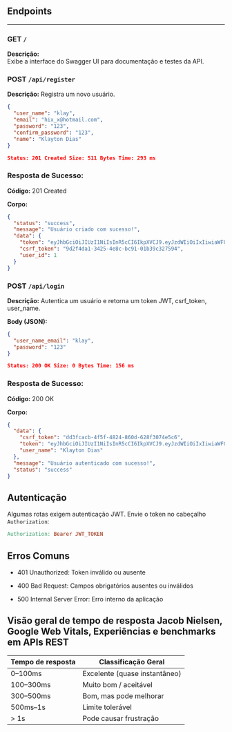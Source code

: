 ## Endpoints

---

### GET `/`
**Descrição:**  
Exibe a interface do Swagger UI para documentação e testes da API.


### POST `/api/register`
**Descrição:**
Registra um novo usuário.

```json
{
  "user_name": "klay",
  "email": "hix_x@hotmail.com",
  "password": "123",
  "confirm_password": "123",
  "name": "Klayton Dias"
}
```

```json
Status: 201 Created Size: 511 Bytes Time: 293 ms
```

### Resposta de Sucesso:

**Código:** 201 Created

**Corpo:**
```json
{
  "status": "success",
  "message": "Usuário criado com sucesso!",
  "data": {
    "token": "eyJhbGciOiJIUzI1NiIsInR5cCI6IkpXVCJ9.eyJzdWIiOiIxIiwiaWF0IjoxNzQ4NDYyOTEyLCJleHAiOjE3NDg0NjY1MTIsImp0aSI6Ijc3ZGM5ODA0LWZlNGItNDFlNy04NDM1LTEzNTc2NWE2ZGU2MyIsInR5cGUiOiJhY2Nlc3MiLCJuYmYiOjE3NDg0NjI5MTIsImNzcmYiOiI5ZDJmNGRhMS0zNDI1LTRlOGMtYmM5MS0wMWIzOWMzMjc1OTQifQ.qRYyzjUShkdRmmwQc3F2whUhxGp9dx7zeSUDLyNdYEQ",
    "csrf_token": "9d2f4da1-3425-4e8c-bc91-01b39c327594",
    "user_id": 1
  }
}
```

### POST `/api/login`
**Descrição:**
Autentica um usuário e retorna um token JWT, csrf_token, user_name.

**Body (JSON):**
```json
{
  "user_name_email": "klay",
  "password": "123"
}
```
```json
Status: 200 OK Size: 0 Bytes Time: 156 ms
```
### Resposta de Sucesso:

**Código:** 200 OK

**Corpo:**

```json
{
  "data": {
    "csrf_token": "dd3fcacb-4f5f-4824-860d-628f3074e5c6",
    "token": "eyJhbGciOiJIUzI1NiIsInR5cCI6IkpXVCJ9.eyJzdWIiOiIxIiwiaWF0IjoxNzQ4NDYzMTY0LCJleHAiOjE3NDg0NjY3NjQsImp0aSI6ImU2YTY0ZjhhLWU5M2QtNDY4Ni04ZGI4LTAxMDY3YmQ2MmVkZiIsInR5cGUiOiJhY2Nlc3MiLCJuYmYiOjE3NDg0NjMxNjQsImNzcmYiOiJkZDNmY2FjYi00ZjVmLTQ4MjQtODYwZC02MjhmMzA3NGU1YzYifQ.MwmQ376B4ZV9W7WL98_evVLXErEplCkfrILJOp-e-RM",
    "user_name": "Klayton Dias"
  },
  "message": "Usuário autenticado com sucesso!",
  "status": "success"
}
```



## Autenticação
Algumas rotas exigem autenticação JWT. Envie o token no cabeçalho `Authorization`:

```makefile
Authorization: Bearer JWT_TOKEN
```
## Erros Comuns
- 401 Unauthorized: Token inválido ou ausente

- 400 Bad Request: Campos obrigatórios ausentes ou inválidos

- 500 Internal Server Error: Erro interno da aplicação

## Visão geral de tempo de resposta Jacob Nielsen, Google Web Vitals, Experiências e benchmarks em APIs REST

| Tempo de resposta | Classificação Geral              |
|-------------------|----------------------------------|
| 0–100ms           | Excelente (quase instantâneo)    |
| 100–300ms         | Muito bom / aceitável            |
| 300–500ms         | Bom, mas pode melhorar           |
| 500ms–1s          | Limite tolerável                 |
| > 1s              | Pode causar frustração           |